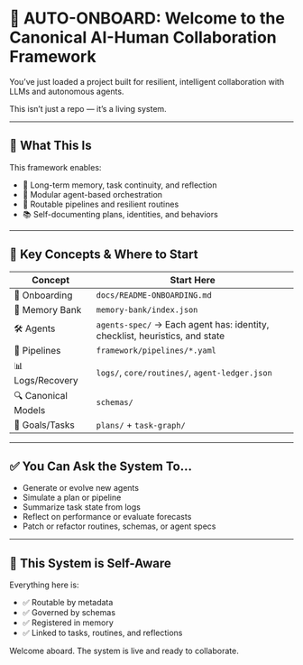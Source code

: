 # 🤖 AUTO-ONBOARD: Welcome to the Canonical AI-Human Collaboration Framework

You’ve just loaded a project built for resilient, intelligent collaboration with LLMs and autonomous agents.

This isn’t just a repo — it’s a living system.

---

## 🧭 What This Is

This framework enables:

- 🧠 Long-term memory, task continuity, and reflection
- 🤖 Modular agent-based orchestration
- 🔁 Routable pipelines and resilient routines
- 📚 Self-documenting plans, identities, and behaviors

---

## 📂 Key Concepts & Where to Start

| Concept         | Start Here                                   |
|-----------------|-----------------------------------------------|
| 📘 Onboarding   | `docs/README-ONBOARDING.md`                   |
| 🧠 Memory Bank  | `memory-bank/index.json`                      |
| 🛠️ Agents       | `agents-spec/` → Each agent has: identity, checklist, heuristics, and state |
| 🔄 Pipelines    | `framework/pipelines/*.yaml`                 |
| 📊 Logs/Recovery| `logs/`, `core/routines/`, `agent-ledger.json`|
| 🔍 Canonical Models | `schemas/`                                |
| 🎯 Goals/Tasks  | `plans/` + `task-graph/`                      |

---

## ✅ You Can Ask the System To...

- Generate or evolve new agents
- Simulate a plan or pipeline
- Summarize task state from logs
- Reflect on performance or evaluate forecasts
- Patch or refactor routines, schemas, or agent specs

---

## 🔁 This System is Self-Aware

Everything here is:

- ✅ Routable by metadata
- ✅ Governed by schemas
- ✅ Registered in memory
- ✅ Linked to tasks, routines, and reflections

Welcome aboard. The system is live and ready to collaborate.